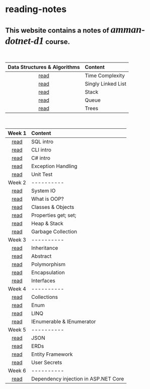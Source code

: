 # reading-notes

## This website contains a notes of *<span style="font-family:Papyrus; font-size:1.5em">amman-dotnet-d1</span>* course.

<br>

|Data Structures & Algorithms|Content|
|:-----------: | :-----------    |
|[read](DSA/Complexity.md)|Time Complexity|
|[read](DSA/SinglyLinkedList.md)|Singly Linked List|
|[read](DSA/Stack.md)|Stack|
|[read](DSA/Queue.md)|Queue|
|[read](DSA/Trees.md)|Trees|

<br>

|Week 1|Content|
|:----------: | :----------    |
|[read](week1/SQL.md)|SQL intro|
|[read](week1/CLI.md)|CLI intro|
|[read](week1/CSharp.md)|C# intro|
|[read](week1/ExceptionHandling.md)|Exception Handling|
|[read](week1/UnitTest.md)|Unit Test|
|Week 2| ---------- |
|[read](week2/SystemIO.md)|System IO|
|[read](week2/OOP/OOP.md)|What is OOP?|
|[read](week2/OOP/ClassesObjects.md)|Classes & Objects|
|[read](week2/Properties.md)|Properties get; set;|
|[read](week2/HeapStack.md)|Heap & Stack|
|[read](week2/GarbageCollection.md)|Garbage Collection|
|Week 3| ---------- |
|[read](week3/Inheritance.md)|Inheritance|
|[read](week3/Abstract.md)|Abstract|
|[read](week3/Polymorphism.md)|Polymorphism|
|[read](week3/Encapsulation.md)|Encapsulation|
|[read](week3/Interface.md)|Interfaces|
|Week 4| ---------- |
|[read](week4/Collections.md)|Collections|
|[read](week4/Enum.md)|Enum|
|[read](week4/LINQ.md)|LINQ|
|[read](week4/IEnumerableAndIEnumerator.md)|IEnumerable & IEnumerator |
|Week 5| ---------- |
|[read](week5/JSON.md)|JSON|
|[read](week5/ERDs.md)|ERDs|
|[read](week5/EntityFramework.md)|Entity Framework|
|[read](week5/UserSecrets.md)|User Secrets|
|Week 6| ---------- |
|[read](week6/DependencyInjection.md)|Dependency injection in ASP.NET Core|